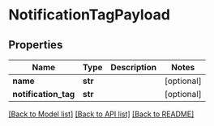 # NotificationTagPayload

## Properties
Name | Type | Description | Notes
------------ | ------------- | ------------- | -------------
**name** | **str** |  | [optional] 
**notification_tag** | **str** |  | [optional] 

[[Back to Model list]](../README.md#documentation-for-models) [[Back to API list]](../README.md#documentation-for-api-endpoints) [[Back to README]](../README.md)

